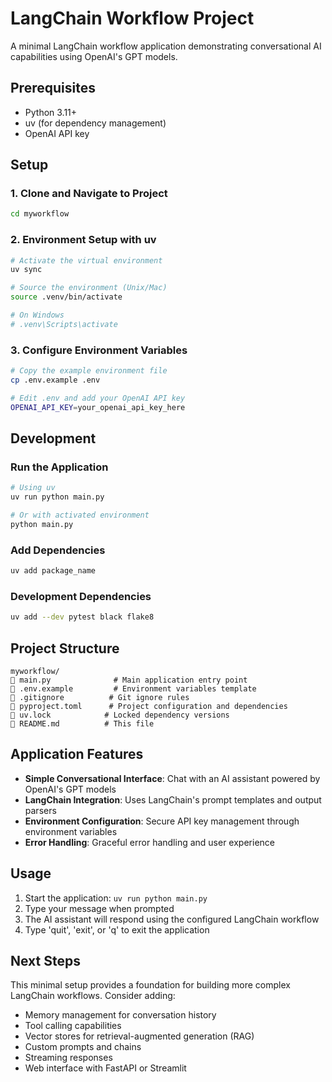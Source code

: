 # LangChain Workflow Project

A minimal LangChain workflow application demonstrating conversational AI capabilities using OpenAI's GPT models.

## Prerequisites

- Python 3.11+
- uv (for dependency management)
- OpenAI API key

## Setup

### 1. Clone and Navigate to Project
```bash
cd myworkflow
```

### 2. Environment Setup with uv
```bash
# Activate the virtual environment
uv sync

# Source the environment (Unix/Mac)
source .venv/bin/activate

# On Windows
# .venv\Scripts\activate
```

### 3. Configure Environment Variables
```bash
# Copy the example environment file
cp .env.example .env

# Edit .env and add your OpenAI API key
OPENAI_API_KEY=your_openai_api_key_here
```

## Development

### Run the Application
```bash
# Using uv
uv run python main.py

# Or with activated environment
python main.py
```

### Add Dependencies
```bash
uv add package_name
```

### Development Dependencies
```bash
uv add --dev pytest black flake8
```

## Project Structure

```
myworkflow/
   main.py              # Main application entry point
   .env.example         # Environment variables template
   .gitignore          # Git ignore rules
   pyproject.toml      # Project configuration and dependencies
   uv.lock            # Locked dependency versions
   README.md          # This file
```

## Application Features

- **Simple Conversational Interface**: Chat with an AI assistant powered by OpenAI's GPT models
- **LangChain Integration**: Uses LangChain's prompt templates and output parsers
- **Environment Configuration**: Secure API key management through environment variables
- **Error Handling**: Graceful error handling and user experience

## Usage

1. Start the application: `uv run python main.py`
2. Type your message when prompted
3. The AI assistant will respond using the configured LangChain workflow
4. Type 'quit', 'exit', or 'q' to exit the application

## Next Steps

This minimal setup provides a foundation for building more complex LangChain workflows. Consider adding:

- Memory management for conversation history
- Tool calling capabilities
- Vector stores for retrieval-augmented generation (RAG)
- Custom prompts and chains
- Streaming responses
- Web interface with FastAPI or Streamlit